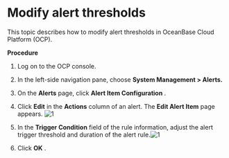Modify alert thresholds 
============================================



This topic describes how to modify alert thresholds in OceanBase Cloud Platform (OCP). 

**Procedure** 

1. Log on to the OCP console.

   

2. In the left-side navigation pane, choose **System Management \> Alerts.**

   

3. On the **Alerts** page, click **Alert Item Configuration** .

   

4. Click **Edit** in the **Actions** column of an alert. The **Edit Alert Item** page appears. ![1](https://help-static-aliyun-doc.aliyuncs.com/assets/img/en-US/9924306461/p384534.png)

   

5. In the **Trigger Condition** field of the rule information, adjust the alert trigger threshold and duration of the alert rule.![1](https://help-static-aliyun-doc.aliyuncs.com/assets/img/en-US/9924306461/p384536.png)

   

6. Click **OK** .

   








